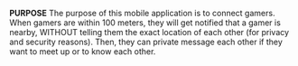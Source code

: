 **PURPOSE**
The purpose of this mobile application is to connect gamers. When gamers are within 100 meters, they will get notified that a gamer is nearby, WITHOUT telling them the exact location of each other (for privacy and security reasons). Then, they can private message each other if they want to meet up or to know each other.
